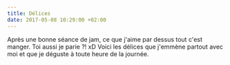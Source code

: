 ```yaml
---
title: Délices
date: 2017-05-08 10:29:00 +02:00
---
```


Après une bonne séance de jam, ce que j'aime par dessus tout c'est manger. Toi aussi je parie ?! xD Voici les délices que j'emmène partout avec moi et que je déguste à toute heure de la journée.